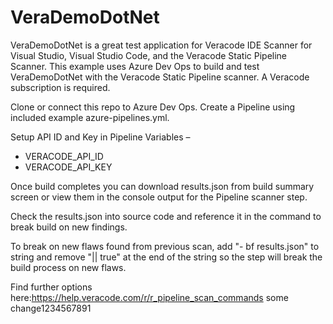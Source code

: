 # VeraDemoDotNet

VeraDemoDotNet is a great test application for Veracode IDE Scanner for Visual Studio, Visual Studio Code, and the Veracode Static Pipeline Scanner. 
This example uses Azure Dev Ops to build and test VeraDemoDotNet with the Veracode Static Pipeline scanner.  A Veracode subscription is required.

Clone or connect this repo to Azure Dev Ops. Create a Pipeline using included example azure-pipelines.yml.

Setup API ID and Key in Pipeline Variables –
- VERACODE_API_ID
- VERACODE_API_KEY

Once build completes you can download results.json from build summary screen or view them in the console output for the Pipeline scanner step.  

Check the results.json into source code and reference it in the command to break build on new findings. 

To break on new flaws found from previous scan, add "- bf results.json" to string and remove "|| true" at the end of the string so the step will break the build process on new flaws.

Find further options here:https://help.veracode.com/r/r_pipeline_scan_commands
some change1234567891

